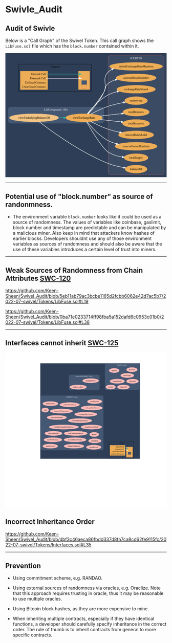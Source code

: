 # Swivle_Audit

## Audit of Swivle

Below is a "Call Graph" of the Swivel Token. This call graph shows the `LibFuse.sol` file which has the `block.number` contained within it.

![A Call Graph of LibFuse](ICERC20_Graph.svg)


--------------------------------------------------


## Potential use of "block.number" as source of randonmness.

  * The environment variable `block.number` looks like it could be used as a source of randomness. The values of variables like coinbase, gaslimit, block number and timestamp are predictable and can be manipulated by a malicious miner. Also keep in mind that attackers know hashes of earlier blocks. Developers shouldnt use any of those environment variables as sources of randomness and should also be aware that the use of these variables introduces a certain level of trust into miners.


-----------------------------------------------------

## Weak Sources of Randomness from Chain Attributes [SWC-120](https://swcregistry.io/docs/SWC-120)


https://github.com/Keen-Sheen/Swivel_Audit/blob/5eb11ab79ac3bcbe1165d2fcbb6062e42d7ac5b7/2022-07-swivel/Tokens/LibFuse.sol#L19

https://github.com/Keen-Sheen/Swivel_Audit/blob/0ba71e0233714ff98fba5a152dafd6c0953c01b0/2022-07-swivel/Tokens/LibFuse.sol#L38


------------------------------------------------------


## Interfaces cannot inherit [SWC-125](https://swcregistry.io/docs/SWC-125)

![A Call Graph of Interfaces.sol](Inheritance_Graph.svg)


## Incorrect Inheritance Order

https://github.com/Keen-Sheen/Swivel_Audit/blob/dbf3c46aeca86fbdd337d8fa7ca8cd62fe9115fc/2022-07-swivel/Tokens/Interfaces.sol#L35

--------------------------------------------------------

## Prevention 

* Using commitment scheme, e.g. RANDAO.

* Using external sources of randomness via oracles, e.g. Oraclize. Note that this approach requires trusting in oracle, thus it may be reasonable to use multiple oracles.

* Using Bitcoin block hashes, as they are more expensive to mine.

* When inheriting multiple contracts, especially if they have identical functions, a developer should carefully specify inheritance in the correct order. The rule of thumb is to inherit contracts from general to more specific contracts.
